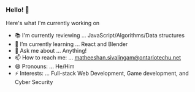 ### Hello! 👋

Here's what I'm currently working on 
- 📚 I'm currently reviewing ... JavaScript/Algorithms/Data structures
- 🌱 I’m currently learning ... React and Blender
- 💬 Ask me about ... Anything!
- 📫 How to reach me: ... matheeshan.sivalingam@ontariotechu.net
- 😄 Pronouns: ... He/Him
- ⚡ Interests: ... Full-stack Web Development, Game development, and Cyber Security
